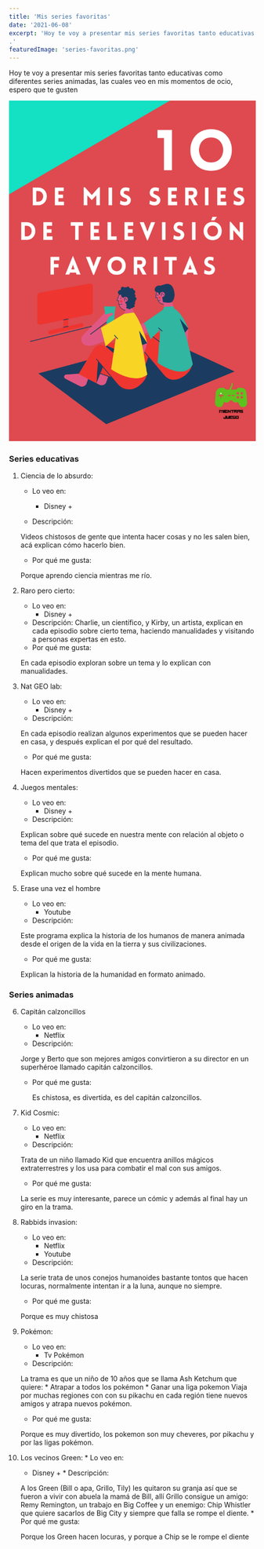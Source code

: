 ```yaml
---
title: 'Mis series favoritas'
date: '2021-06-08'
excerpt: 'Hoy te voy a presentar mis series favoritas tanto educativas como diferentes series animadas, las cuales veo en mis momentos de ocio, espero que te gusten
.'
featuredImage: 'series-favoritas.png'
---
```


Hoy te voy a presentar mis series favoritas tanto educativas como diferentes series animadas, las cuales veo en mis momentos de ocio, espero que te gusten

![Mis series favoritas](./series-favoritas.png)

### Series educativas


1. Ciencia de lo absurdo:
    * Lo veo en:
        * Disney +

    * Descripción:
    
    Videos chistosos de gente que intenta hacer cosas y no les salen bien, acá explican cómo hacerlo bien.

    * Por qué me gusta:
    
    Porque aprendo ciencia mientras me río.


2. Raro pero cierto:
    * Lo veo en:
      * Disney +
    * Descripción:
    Charlie, un científico, y Kirby, un artista,  explican en cada episodio sobre cierto tema, haciendo manualidades y visitando a personas expertas en esto.
    * Por qué me gusta:

    
    En cada episodio exploran sobre un tema y lo explican con manualidades.


3. Nat GEO lab:
    * Lo veo en:
      * Disney +
    * Descripción:


    En cada episodio realizan algunos experimentos que se pueden hacer en casa, y después explican el por qué del resultado.
    * Por qué me gusta:


    Hacen experimentos divertidos que se pueden hacer en casa.


4. Juegos mentales:
    * Lo veo en:
      * Disney +
    * Descripción:

    Explican sobre qué sucede en nuestra mente con relación al objeto o tema del que trata el episodio.
    * Por qué me gusta:

    Explican mucho sobre qué sucede en la mente humana.


5. Erase una vez el hombre
    * Lo veo en:
      * Youtube
    * Descripción:

    Este programa explica la historia de los humanos de manera animada desde el origen de la vida en la tierra y sus civilizaciones.
    * Por qué me gusta:

    Explican la historia de la humanidad en formato animado.


### Series animadas


6. Capitán calzoncillos
    * Lo veo en:
      * Netflix
    * Descripción:

    Jorge y Berto que son mejores amigos convirtieron a su director en un superhéroe llamado capitán calzoncillos.
    * Por qué me gusta:

	  Es chistosa, es divertida, es del capitán calzoncillos.


7. Kid Cosmic:

    * Lo veo en:
      * Netflix
    * Descripción:

    Trata de un niño llamado Kid que encuentra anillos mágicos extraterrestres  y los usa para combatir el mal con sus amigos.
    * Por qué me gusta:

    La serie es muy interesante, parece un cómic y además al final hay un giro en la trama.


8. Rabbids invasion:
    * Lo veo en:
      * Netflix
      * Youtube
    * Descripción:

    La serie trata de unos conejos humanoides bastante tontos que hacen locuras, normalmente intentan ir a la luna, aunque no siempre.
    * Por qué me gusta:

    Porque es muy chistosa




9. Pokémon:
    * Lo veo en:
      * Tv Pokémon
    * Descripción:

    La trama es que un niño de 10 años que se llama Ash Ketchum que quiere:
       * Atrapar a todos los pokémon
       * Ganar una liga pokemon
  	Viaja por muchas regiones con con su pikachu en cada región tiene nuevos amigos y  atrapa nuevos pokémon.
    * Por qué me gusta:

    Porque es muy divertido, los pokemon son muy cheveres, por pikachu y por las ligas pokémon.


10.  Los vecinos Green:
    * Lo veo en:
      * Disney +
    * Descripción:

      A los Green (Bill o apa, Grillo, Tily) les quitaron su granja así que se fueron a vivir con abuela la mamá de Bill, allí Grillo consigue un amigo: Remy Remington, un trabajo en Big Coffee y un enemigo: Chip Whistler que quiere sacarlos de Big City y siempre que falla se rompe el diente.
    * Por qué me gusta:

	    Porque los Green hacen locuras, y porque a Chip se le rompe el diente
